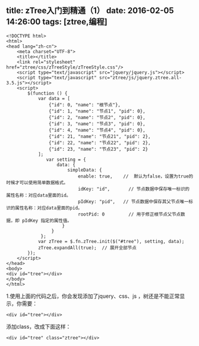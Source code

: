 title: zTree入门到精通（1）
date: 2016-02-05 14:26:00
tags: [ztree,编程]
---

    <!DOCTYPE html>
    <html>
    <head lang="zh-cn">
        <meta charset="UTF-8">
        <title></title>
        <link rel="stylesheet" href="ztree/css/zTreeStyle/zTreeStyle.css"/>
        <script type="text/javascript" src="jquery/jquery.js"></script>
        <script type="text/javascript" src="ztree/js/jquery.ztree.all-3.5.js"></script>
        <script>
            $(function () {
                var data = [
                    {"id": 0, "name": "根节点"},
                    {"id": 1, "name": "节点1", "pid": 0},
                    {"id": 2, "name": "节点2", "pid": 0},
                    {"id": 3, "name": "节点3", "pid": 0},
                    {"id": 4, "name": "节点4", "pid": 0},
                    {"id": 21, "name": "节点21", "pid": 2},
                    {"id": 22, "name": "节点22", "pid": 2},
                    {"id": 23, "name": "节点23", "pid": 2}
                ];
                   var setting = {
                       data: {
                           simpleData: {
                               enable: true,    //  默认为false，设置为true的时候才可以使用简单数据格式。
                               idKey: "id",       // 节点数据中保存唯一标识的属性名称：对应data里面的id。
                               pIdKey: "pid",   // 节点数据中保存其父节点唯一标识的属性名称：对应data里面的pid。
                               rootPid: 0         // 用于修正根节点父节点数据，即 pIdKey 指定的属性值。
                         }
                     }
                 };
                var zTree = $.fn.zTree.init($("#tree"), setting, data);
                zTree.expandAll(true);  // 展开全部节点
            });
        </script>
    </head>
    <body>
    <div id="tree"></div>
    </body>
    </html>

 1.使用上面的代码之后，你会发现添加了jquery、css、js  ，树还是不能正常显示，你需要：

    <div id="tree"></div>

添加class，改成下面这样：

    <div id="tree" class="ztree"></div>


